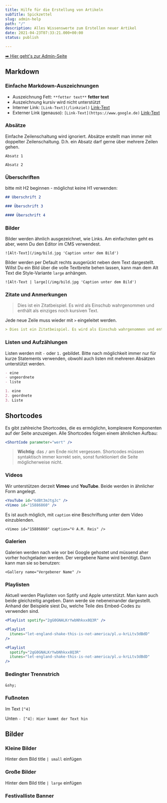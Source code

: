 ```yaml
---
title: Hilfe für die Erstellung von Artikeln
subTitle: Spickzettel
slug: admin-help
path: "/"
description: Alles Wissenswerte zum Erstellen neuer Artikel
date: 2021-04-23T07:33:21.000+00:00
status: publish

---
```

[➡ Hier geht's zur Admin-Seite](/admin)

## Markdown

### Einfache Markdown-Auszeichnungen

* Auszeichnung Fett: `**fetter text**` **fetter text**
* Auszeichnung kursiv wird nicht unterstützt
* Interner Link: `[Link-Text](/linkziel)` [Link-Text](/admin-help)
* Externer Link (genauso): `[Link-Text](https://www.google.de)` [Link-Text](https://www.google.de)

### Absätze

Einfache Zeilenschaltung wird ignoriert. Absätze erstellt man immer mit doppelter Zeilenschaltung. D.h. ein Absatz darf gerne über mehrere Zeilen gehen.

    Absatz 1
    
    Absatz 2

### Überschriften

bitte mit H2 beginnen - möglichst keine H1 verwenden:

```md
## Überschrift 2

### Überschrift 3

#### Überschrift 4
```

### Bilder

Bilder werden ähnlich ausgezeichnet, wie Links. Am einfachsten geht es aber, wenn Du den Editor im CMS verwendest.

    ![Alt-Text](/img/bild.jpg 'Caption unter dem Bild')

Bilder werden per Default rechts ausgerückt neben dem Text dargestellt. Willst Du ein Bild über die volle Textbreite behen lassen, kann man dem Alt Text die Style-Variante `large` anhängen.

    ![Alt-Text | large](/img/bild.jpg 'Caption unter dem Bild')

### Zitate und Anmerkungen

> Dies ist ein Zitatbeispiel. Es wird als Einschub wahrgenommen und enthält als einziges noch kursiven Text.

Jede neue Zeile muss wieder mit `>` eingeleitet werden.

```md
> Dies ist ein Zitatbeispiel. Es wird als Einschub wahrgenommen und enthält als einziges noch kursiven Text.
```

### Listen und Aufzählungen

Listen werden mit `-` oder `1.` gebildet. Bitte nach möglichkeit immer nur für kurze Statements verwenden, obwohl auch listen mit mehreren Absätzen unterstützt werden.

```md
- eine
- ungeordnete
- liste

1. eine
2. geordnete
3. Liste
```

## Shortcodes

Es gibt zahlreiche Shortcodes, die es ermöglichn, komplexere Komponenten auf der Seite anzuzeigen. Alle Shortcodes folgen einem ähnlichen Aufbau:

```jsx
<ShortCode parameter="wert" />
```

> **Wichtig**: das `/` am Ende nicht vergessen. Shortcodes müssen syntaktisch immer korrekt sein, sonst funktioniert die Seite möglicherweise nicht.

### Videos

Wir unterstützen derzeit **Vimeo** und **YouTube**. Beide werden in ähnlicher Form angelegt.

```jsx
<YouTube id="6dBt3mJtgJc" />
<Vimeo id="15886860" />
```

<YouTube id="6dBt3mJtgJc" />

Es ist auch möglich, mit `caption` eine Beschriftung unter dem Video einzublenden.

    <Vimeo id="15886860" caption="© A.M. Reis" />

<Vimeo id="15886860" caption="© A.M. Reis" />

### Galerien

Galerien werden nach wie vor bei Google gehostet und müssend aher vorher hochgeladen werden. Der vergebene Name wird benötigt. Dann kann man sie so benutzen:

    <Gallery name="Vergebener Name" />

### Playlisten

Aktuell werden Playlisten von Sptify und Apple unterstützt. Man kann auch beide gleichzeitig angeben. Dann werde sie nebeneinander dargestellt. Anhand der Beispiele siest Du, welche Teile des Embed-Codes zu verwenden sind.

```jsx
<Playlist spotify="2gG0GNALKrYwbNhkxx8Q3R" />

<Playlist
  itunes="let-england-shake-this-is-not-america/pl.u-krLLtv3dBdD"
/>

<Playlist
  spotify="2gG0GNALKrYwbNhkxx8Q3R"
  itunes="let-england-shake-this-is-not-america/pl.u-krLLtv3dBdD"
/>
```

<Playlist
spotify="2gG0GNALKrYwbNhkxx8Q3R"
itunes="let-england-shake-this-is-not-america/pl.u-krLLtv3dBdD"
/>

### Bedingter Trennstrich

`&shy;` ­

### Fußnoten

Im Text `[^4]`

Unten `- [^4]: Hier kommt der Text hin`

## Bilder

### Kleine Bilder

Hinter dem Bild title `| small` einfügen

### Große Bilder

Hinter dem Bild title `| large` einfügen

### Festivalliste Banner

<FestivalList />